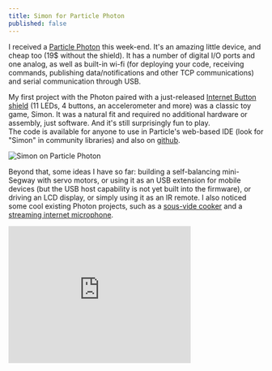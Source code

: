 ```yaml
---
title: Simon for Particle Photon
published: false
---
```


I received a [Particle Photon](https://store.particle.io/?product=particle-photon) this week-end. It's an amazing little device, and cheap too (19$ without the shield). It has a number of digital I/O ports and one analog, as well as built-in wi-fi (for deploying your code, receiving commands, publishing data/notifications and other TCP communications) and serial communication through USB.   

My first project with the Photon paired with a just-released [Internet Button shield](https://store.particle.io/?product=internet-button) (11 LEDs, 4 buttons, an accelerometer and more) was a classic toy game, Simon. It was a natural fit and required no additional hardware or assembly, just software. And it's still surprisingly fun to play.   
The code is available for anyone to use in Particle's web-based IDE (look for "Simon" in community libraries) and also on [github](https://github.com/dumky/simon).  

![Simon on Particle Photon](https://hackster.imgix.net/uploads/cover_image/file/66545/IMG_1479.JPG?w=1600&h=1200&fit=crop&fm=jpg&s=7302fc96bb3cf34b1f39f8915fbdf099)

Beyond that, some ideas I have so far: building a self-balancing mini-Segway with servo motors, or using it as an USB extension for mobile devices (but the USB host capability is not yet built into the firmware), or driving an LCD display, or simply using it as an IR remote. I also noticed some cool existing Photon projects, such as a [sous-vide cooker](https://www.hackster.io/mcloone/modulo-s-internet-connected-sous-vide-machine) and a [streaming internet microphone](https://www.hackster.io/middleca/sending-sound-over-the-internet).

<iframe frameborder='0' height='270' scrolling='no' src='https://projects.particle.io/Dumky/particle-photon-simon/embed?use_route=project' width='360'></iframe>
